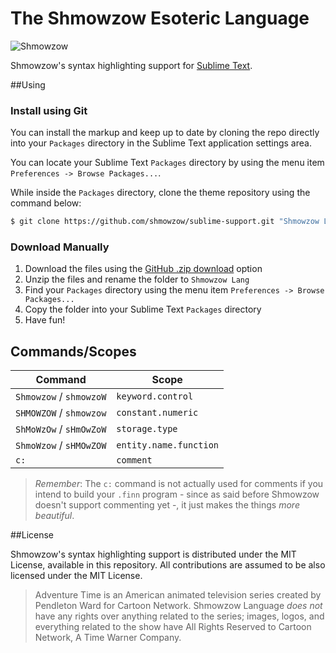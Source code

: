 # The Shmowzow Esoteric Language

![Shmowzow](https://raw.githubusercontent.com/shmowzow/shmowzow-lang/master/shmowzow.gif)

Shmowzow's syntax highlighting support for [Sublime Text](http://www.sublimetext.com/). 

##Using


### Install using Git

You can install the markup and keep up to date by cloning the repo directly into your `Packages` directory in the Sublime
Text application settings area.

You can locate your Sublime Text `Packages` directory by using the menu item `Preferences -> Browse Packages...`.

While inside the `Packages` directory, clone the theme repository using the command below:

```sh
$ git clone https://github.com/shmowzow/sublime-support.git "Shmowzow Lang"
```

### Download Manually

1. Download the files using the [GitHub .zip download](https://github.com/shmowzow/sublime-support/archive/master.zip) option
2. Unzip the files and rename the folder to `Shmowzow Lang`
3. Find your `Packages` directory using the menu item  `Preferences -> Browse Packages...`
4. Copy the folder into your Sublime Text `Packages` directory
5. Have fun!

## Commands/Scopes

Command     		      | Scope																																														
---						  | ---  																																															
`Shmowzow` / `shmowzoW`   | `keyword.control`  																														   
`SHMOWZOW` / `shmowzow`   | `constant.numeric`																															
`ShMoWzOw` / `sHmOwZoW`	  | `storage.type`																																			 
`ShmoWzow` / `sHMOwZOW`   | `entity.name.function`																																		
`c:` 					  | `comment`																																							

> *Remember*: The `c:` command is not actually used for comments if you intend to build your `.finn` program - since as
said before Shmowzow doesn't support commenting yet -, it just makes the things *more beautiful*.  

##License

Shmowzow's syntax highlighting support is distributed under the MIT License, available in this repository. All 
contributions are assumed to be also licensed under the MIT License.

> Adventure Time is an American animated television series created by Pendleton Ward for Cartoon Network. Shmowzow Language
*does not* have any rights over anything related to the series; images, logos, and everything related to the show have All
Rights Reserved to Cartoon Network, A Time Warner Company.